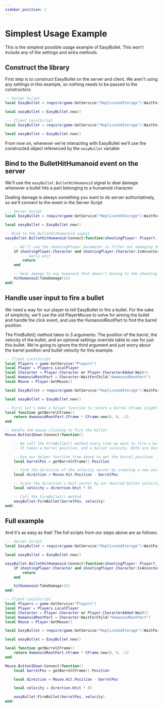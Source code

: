 ```yaml
---
sidebar_position: 1
---
```

# Simplest Usage Example

This is the simplest possible usage example of EasyBullet. This won't include any of the settings and extra methods.



## Construct the library
First step is to construct EasyBullet on the server and client. We aren't using any settings in this example, so nothing needs to be passed to the constructors. 
```lua
-- Server Script
local EasyBullet = require(game:GetService("ReplicatedStorage"):WaitForChild("EasyBullet"))

local easyBullet = EasyBullet.new()
```

```lua
--- Client LocalScript
local EasyBullet = require(game:GetService("ReplicatedStorage"):WaitForChild("EasyBullet"))

local easyBullet = EasyBullet.new()
```
From now on, whenever we're interacting with EasyBullet we'll use the constructed object referenced by the `easyBullet` variable

## Bind to the BulletHitHumanoid event on the server
We'll use the `easyBullet.BulletHitHumanoid` signal to deal damage whenever a bullet hits a part belonging to a humanoid character.

Dealing damage is always something you want to do server authoritatively, so we'll connect to the event in the Server Script
```lua
--- Server Script
local EasyBullet = require(game:GetService("ReplicatedStorage"):WaitForChild("EasyBullet"))

local easyBullet = EasyBullet.new()

-- Bind to the BulletHitHumanoid signal
easyBullet.BulletHitHumanoid:Connect(function(shootingPlayer: Player?, raycastResult: RaycastResult, hitHumanoid: Humanoid)

    -- We'll use the shootingPlayer parameter to filter out damaging the shooting player
    if shootingPlayer.Character and shootingPlayer.Character:IsAncestorOf(hitHumanoid) then
        -- early exit
        return
    end

    -- Deal damage to any humanoid that doesn't belong to the shooting player
    hitHumanoid:TakeDamage(15)
end)
```

## Handle user input to fire a bullet
We need a way for our player to tell EasyBullet to fire a bullet. For the sake of simplicity, we'll use the old PlayerMouse to solve for aiming the bullet and handle the click event, and use the HumanoidRootPart to find the barrel position.

The FireBullet() method takes in 3 arguments: The position of the barrel, the velocity of the bullet, and an optional settings override table to use for just this bullet. We're going to ignore the third argument and just worry about the barrel position and bullet velocity for this example. 
```lua
-- Client LocalScript
local Players = game:GetService("Players")
local Player = Players.LocalPlayer
local Character = Player.Character or Player.CharacterAdded:Wait()
local HumanoidRootPart = Character:WaitForChild("HumanoidRootPart")
local Mouse = Player:GetMouse()

local EasyBullet = require(game:GetService("ReplicatedStorage"):WaitForChild("EasyBullet"))

local easyBullet = EasyBullet.new()

-- First let's make a helper function to return a barrel CFrame slightly in front of our HumanoidRootPart
local function getBarrelCFrame()
    return HumanoidRootPart.CFrame * CFrame.new(0, 0, -2)
end

-- Handle the mouse clicking to fire the bullet
Mouse.Button1Down:Connect(function()

    -- We call the FireBullet() method every time we want to fire a bullet.
    -- It takes a barrel position, and a bullet velocity. Both are Vector3's.

    -- Use our helper function from above to get the barrel position
    local barrelPos = getBarrelCFrame().Position

    -- Find the direction of the velocity vector by creating a new vector from the barrelPos to the Mouse.Hit.Position
    local direction = Mouse.Hit.Position - barrelPos

    -- Scale the direction's Unit vector by our desired bullet velocity
    local velocity = direction.Unit * 85

    -- Call the FireBullet() method
    easyBullet:FireBullet(barrelPos, velocity)
end)
```


## Full example
And it's as easy as that! The full scripts from our steps above are as follows:
```lua
--- Server Script
local EasyBullet = require(game:GetService("ReplicatedStorage"):WaitForChild("EasyBullet"))

local easyBullet = EasyBullet.new()

easyBullet.BulletHitHumanoid:Connect(function(shootingPlayer: Player?, raycastResult: RaycastResult, hitHumanoid: Humanoid)
    if shootingPlayer.Character and shootingPlayer.Character:IsAncestorOf(hitHumanoid) then
        return
    end

    hitHumanoid:TakeDamage(15)
end)
```

```lua
-- Client LocalScript
local Players = game:GetService("Players")
local Player = Players.LocalPlayer
local Character = Player.Character or Player.CharacterAdded:Wait()
local HumanoidRootPart = Character:WaitForChild("HumanoidRootPart")
local Mouse = Player:GetMouse()

local EasyBullet = require(game:GetService("ReplicatedStorage"):WaitForChild("EasyBullet"))

local easyBullet = EasyBullet.new()

local function getBarrelCFrame()
    return HumanoidRootPart.CFrame * CFrame.new(0, 0, -2)
end

Mouse.Button1Down:Connect(function()
    local barrelPos = getBarrelCFrame().Position

    local direction = Mouse.Hit.Position - barrelPos

    local velocity = direction.Unit * 85

    easyBullet:FireBullet(barrelPos, velocity)
end)
```
